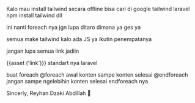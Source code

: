 Kalo mau install tailwind secara offline bisa cari di google tailwind laravel
npm install tailwind dll

ini nanti foreach nya jgn lupa ditaro dimana ya ges ya

semua make tailwind kalo ada JS ya ikutin penempatanya

jangan lupa semua link jadiin 

{{asset ('link')}} standart nya laravel

buat foreach 
@foreach
awal konten
 sampe konten selesai 
@endforeach
jangan sampe ngelebihin konten selesai endforeach nya

Sincerly, Reyhan Dzaki Abdillah 🥰

